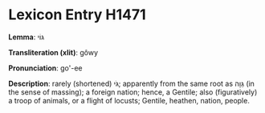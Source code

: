 # Lexicon Entry H1471

**Lemma**: גּוֹי

**Transliteration (xlit)**: gôwy

**Pronunciation**: go'-ee

**Description**:
rarely (shortened) גֹּי; apparently from the same root as גֵּוָה (in the sense of massing); a foreign nation; hence, a Gentile; also (figuratively) a troop of animals, or a flight of locusts; Gentile, heathen, nation, people.
